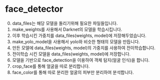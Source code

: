 # face_detector
0. data_files는 해당 모델을 돌리기위해 필요한 파일들입니다.
1. make_weights를 사용해서 Darknet의 모델을 학습시킵니다.
2. 이후 학습시킨 가중치를 data_files(weights, model)에 저장해두었습니다.
3. make_yolo_model을 사용해서 yolo와 비슷한 형태의 모델을 만듭니다.
4. 만든 모델에 data_files(weights, model)의 가중치를 사용하여 전이학습합니다.
5. 전이학습 시킨 모델을 data_files(weights, model)에 저장합니다.
6. 모델을 기반으로 face_detection을 이용하여 객체 탐지(얼굴 인식)을 합니다.
7. crop_face를 통해 얼굴을 따로 분리합니다.
8. face_color를 통해 따로 분리한 얼굴의 피부만 분리하여 분석합니다.
